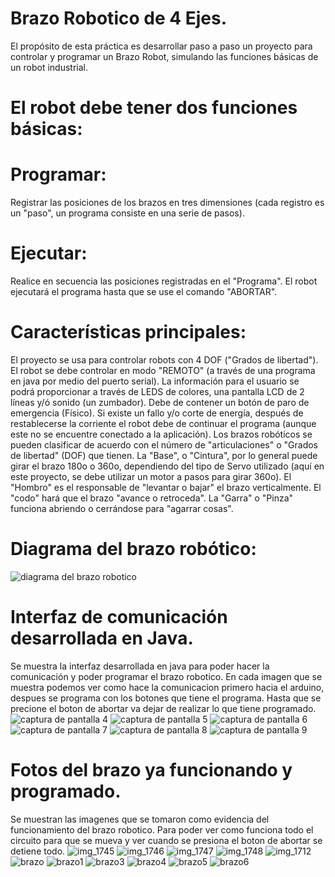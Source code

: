 # Brazo Robotico de 4 Ejes.
El propósito de esta práctica es desarrollar paso a paso un proyecto para controlar y programar un Brazo Robot, simulando las funciones básicas de un robot industrial.

# El robot debe tener dos funciones básicas:

# Programar: 
Registrar las posiciones de los brazos en tres dimensiones (cada registro es un "paso", un programa consiste en una serie de pasos).

# Ejecutar: 
Realice en secuencia las posiciones registradas en el "Programa". El robot ejecutará el programa hasta que se use el comando "ABORTAR".

# Características principales:

El proyecto se usa para controlar robots con  4 DOF ("Grados de libertad").
    El robot se debe controlar en modo "REMOTO" (a través de una programa en java por medio del puerto serial).
    La información para el usuario se podrá proporcionar a través de LEDS de colores, una pantalla LCD de 2 líneas y/ó sonido (un zumbador).
    Debe de contener un botón de paro de emergencia (Físico).
    Si existe un fallo y/o corte de energía, después de restablecerse la corriente el robot debe de continuar el programa (aunque este no se encuentre conectado a la aplicación).
    Los brazos robóticos se pueden clasificar de acuerdo con el número de "articulaciones" o "Grados de libertad" (DOF) que tienen. La "Base", o "Cintura", por lo general puede girar el brazo 180o o 360o, dependiendo del   tipo de Servo utilizado (aquí en este proyecto, se debe utilizar un motor a pasos para girar 360o). El "Hombro" es el responsable de "levantar o bajar" el brazo verticalmente. El "codo" hará que el brazo "avance o retroceda". La "Garra" o "Pinza" funciona abriendo o cerrándose para "agarrar cosas".

# Diagrama del brazo robótico:
![diagrama del brazo robotico](https://user-images.githubusercontent.com/22648194/40197564-66515490-59d9-11e8-8a2c-09ff35d4bb61.png)

# Interfaz de comunicación desarrollada en Java.
Se muestra la interfaz desarrollada en java para poder hacer la comunicación y poder programar el brazo robotico. En cada imagen que se muestra podemos ver como hace la comunicacion primero hacia el arduino, despues se programa con los botones que tiene el programa. Hasta que se precione el boton de abortar va dejar de realizar lo que tiene programado.
![captura de pantalla 4](https://user-images.githubusercontent.com/22648194/40204125-0f06a172-59ed-11e8-924c-2bc08cfbac62.png)
![captura de pantalla 5](https://user-images.githubusercontent.com/22648194/40204126-0f27e8a0-59ed-11e8-8c26-c166fa0298bf.png)
![captura de pantalla 6](https://user-images.githubusercontent.com/22648194/40204127-0f495f4e-59ed-11e8-818e-4df3fd2d4793.png)
![captura de pantalla 7](https://user-images.githubusercontent.com/22648194/40204128-0f64cee6-59ed-11e8-8d17-df285c25ae13.png)
![captura de pantalla 8](https://user-images.githubusercontent.com/22648194/40204131-0f81442c-59ed-11e8-951f-d2f4d17ed334.png)
![captura de pantalla 9](https://user-images.githubusercontent.com/22648194/40204132-0f9e7e84-59ed-11e8-9a0f-7ccdbd344536.png)

# Fotos del brazo ya funcionando y programado.
Se muestran las imagenes que se tomaron como evidencia del funcionamiento del brazo robotico. Para poder ver como funciona todo el circuito para que se mueva y ver cuando se presiona el boton de abortar se detiene todo.
![img_1745](https://user-images.githubusercontent.com/22648194/40204846-93551268-59ef-11e8-8cb2-0caf0a0c8cee.png)
![img_1746](https://user-images.githubusercontent.com/22648194/40204847-936ee030-59ef-11e8-8b1d-7b149eeabc74.png)
![img_1747](https://user-images.githubusercontent.com/22648194/40204848-9387b736-59ef-11e8-8fc0-0060057fe57a.png)
![img_1748](https://user-images.githubusercontent.com/22648194/40204849-93a737dc-59ef-11e8-92f5-a36f35298ed0.png)
![img_1712](https://user-images.githubusercontent.com/22648194/40205122-7f6942b4-59f0-11e8-84ed-2c14620ee72a.png)
![brazo](https://user-images.githubusercontent.com/22648194/40211372-10e7651c-5a10-11e8-8bd3-57b43d62c6df.png)
![brazo1](https://user-images.githubusercontent.com/22648194/40211373-112453be-5a10-11e8-9c6d-8a5cbce37154.png)
![brazo3](https://user-images.githubusercontent.com/22648194/40211374-11415d24-5a10-11e8-8ba6-2a49ed52557a.png)
![brazo4](https://user-images.githubusercontent.com/22648194/40211375-115d58da-5a10-11e8-9b28-3c66e40b00eb.png)
![brazo5](https://user-images.githubusercontent.com/22648194/40211376-117a500c-5a10-11e8-94ca-8ce29ae793c7.png)
![brazo6](https://user-images.githubusercontent.com/22648194/40211377-1199925a-5a10-11e8-84f5-dd00a46043b1.png)
